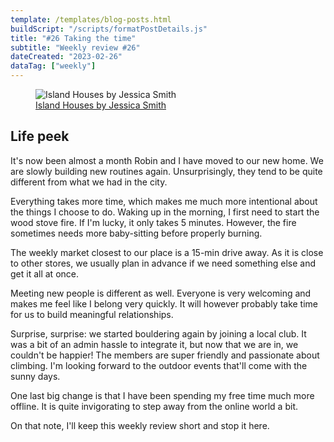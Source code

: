 ```yaml
---
template: /templates/blog-posts.html
buildScript: "/scripts/formatPostDetails.js"
title: "#26 Taking the time"
subtitle: "Weekly review #26"
dateCreated: "2023-02-26"
dataTag: ["weekly"]
---
```


<figure>
 <img src="https://cdn.shopify.com/s/files/1/0548/7634/0281/products/portisaac.jpg" alt="Island Houses by Jessica Smith" />
 <figcaption><a href="https://www.jessicasmithillustration.co.uk/products/island-houses">Island Houses by Jessica Smith</a>
 </figcaption>
</figure>

## Life peek

It's now been almost a month Robin and I have moved to our new home. We are slowly building new routines again. Unsurprisingly, they tend to be quite different from what we had in the city.

Everything takes more time, which makes me much more intentional about the things I choose to do. Waking up in the morning, I first need to start the wood stove fire. If I'm lucky, it only takes 5 minutes. However, the fire sometimes needs more baby-sitting before properly burning.

The weekly market closest to our place is a 15-min drive away. As it is close to other stores, we usually plan in advance if we need something else and get it all at once.

Meeting new people is different as well. Everyone is very welcoming and makes me feel like I belong very quickly. It will however probably take time for us to build meaningful relationships.

Surprise, surprise: we started bouldering again by joining a local club. It was a bit of an admin hassle to integrate it, but now that we are in, we couldn't be happier! The members are super friendly and passionate about climbing. I'm looking forward to the outdoor events that'll come with the sunny days.

One last big change is that I have been spending my free time much more offline. It is quite invigorating to step away from the online world a bit.

On that note, I'll keep this weekly review short and stop it here.
